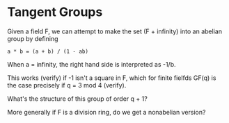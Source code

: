 # Tangent Groups

Given a field F, we can attempt to make the set 
(F + infinity) into an abelian group by defining

    a * b = (a + b) / (1 - ab)

When a = infinity, the right hand side is interpreted as -1/b.

This works (verify) if -1 isn't a square in F, which for finite fielfds GF(q)
is the case precisely if q = 3 mod 4 (verify).

What's the structure of this group of order q + 1?

More generally if F is a division ring, do we get a nonabelian version?